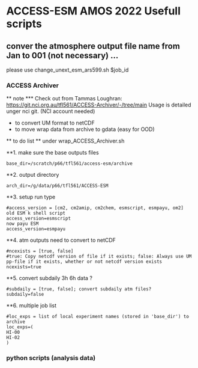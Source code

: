 # ACCESS-ESM AMOS 2022 Usefull scripts

## conver the atmosphere output file name from Jan to 001 (not necessary) ...

  please use change_unext_esm_ars599.sh $job_id

### ACCESS Archiver

** note ***
Check out from Tammas Loughran:
https://git.nci.org.au/tfl561/ACCESS-Archiver/-/tree/main
Usage is detailed unger nci git. (NCI account needed)

- to convert UM format to netCDF
- to move wrap data from archive to gdata (easy for OOD)

** to do list **
under wrap_ACCESS_Archiver.sh

**1.  make sure the base outputs files
```
base_dir=/scratch/p66/tfl561/access-esm/archive
```
**2.  output directory
```
arch_dir=/g/data/p66/tfl561/ACCESS-ESM
``` 
**3.  setup run type
```
#access_version = [cm2, cm2amip, cm2chem, esmscript, esmpayu, om2]
old ESM k shell script
access_version=esmscript
now payu ESM
access_version=esmpayu
``` 
**4.  atm outputs need to convert to netCDF
```
#ncexists = [true, false]
#true: Copy netcdf version of file if it exists; false: Always use UM pp-file if it exists, whether or not netcdf version exists
ncexists=true
```
**5.  convert subdaily 3h 6h data ?
```
#subdaily = [true, false]; convert subdaily atm files?
subdaily=false
``` 
**6.  multiple job list
```
#loc_exps = list of local experiment names (stored in 'base_dir') to archive
loc_exps=(
HI-00
HI-02
)
```
### python scripts (analysis data)




